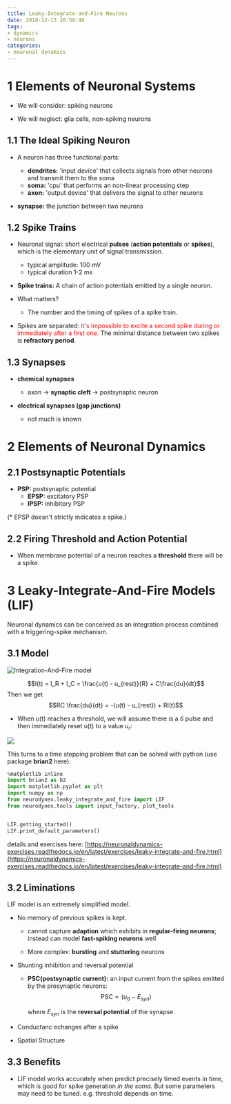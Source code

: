 ```yaml
---
title: Leaky-Integrate-and-Fire Neurons
date: 2018-12-13 20:58:48
tags: 
- dynamics
- neurons
categories: 
- neuronal dynamics
---
```


# 1 Elements of Neuronal Systems

- We will consider: spiking neurons

- We will neglect: glia cells, non-spiking neurons

## 1.1 The Ideal Spiking Neuron

- A neuron has three functional parts:
  - **dendrites:** 'input device' that collects signals from other neurons and transmit them to the soma
  - **soma:** 'cpu' that performs an non-linear processing step
  - **axon:** 'output device' that delivers the signal to other neurons

- **synapse:** the junction between two neurons 

## 1.2 Spike Trains

- Neuronal signal: short electrical **pulses** (**action potentials** or **spikes**), which is the elementary unit of signal transmission.
  -  typical amplitude: 100 mV
  -  typical duration 1-2 ms
  
- **Spike trains:** A chain of action potentials emitted by a single neuron. 
  
- What matters? 
  - The number and the timing of spikes of a spike train. 

- Spikes are separated: <font color=red>it's impossible to excite a second spike during or immediately after a first one. </font>The minimal distance between two spikes is **refractory period**. 

## 1.3 Synapses

- **chemical synapses**
  - axon $\rightarrow$ **synaptic cleft** $\rightarrow$ postsynaptic neuron

- **electrical synapses (gap junctions)**
  - not much is known


# 2 Elements of Neuronal Dynamics

## 2.1 Postsynaptic Potentials

- **PSP:** postsynaptic potential
  - **EPSP:** excitatory PSP
  - **IPSP:** inhibitory PSP
  
(* EPSP doesn't strictly indicates a spike.)

## 2.2 Firing Threshold and Action Potential

- When membrane potential of a neuron reaches a **threshold** there will be a spike. 



# 3 Leaky-Integrate-And-Fire Models (LIF)

Neuronal dynamics can be conceived as an integration process combined with a triggering-spike mechanism. 

## 3.1 Model

![Integration-And-Fire model](https://raw.githubusercontent.com/hengjiwang/blog_figures/master/intgrate_and_fire_model.png)

$$I(t) = I_R + I_C = \frac{u(t) - u_{rest}}{R} + C\frac{du}{dt}$$
Then we get
$$RC \frac{du}{dt} = -(u(t) - u_{rest}) + RI(t)$$

 - When u(t) reaches a threshold, we will assume there is a $\delta$ pulse and then immediately reset u(t) to a value $u_r$:

![](https://raw.githubusercontent.com/hengjiwang/blog_figures/master/LIF.png)

This turns to a time stepping problem that can be solved with python (use package **brian2** here):

```python
%matplotlib inline
import brian2 as b2
import matplotlib.pyplot as plt
import numpy as np
from neurodynex.leaky_integrate_and_fire import LIF
from neurodynex.tools import input_factory, plot_tools


LIF.getting_started()
LIF.print_default_parameters()
```

details and exercises here: [https://neuronaldynamics-exercises.readthedocs.io/en/latest/exercises/leaky-integrate-and-fire.html](https://neuronaldynamics-exercises.readthedocs.io/en/latest/exercises/leaky-integrate-and-fire.html)

## 3.2 Liminations 

LIF model is an extremely simplified model.

- No memory of previous spikes is kept.

  - cannot capture **adaption** which exhibits in **regular-firing neurons**; instead can model **fast-spiking neurons** well

  - More complex: **bursting** and **stuttering** neurons

- Shunting inhibition and reversal potential
  - **PSC(postsynaptic current):** an input current from the spikes emitted by the presynaptic neurons:
    $$\text{PSC} \propto (u_0 - E_{syn}) $$

    where $E_{syn}$ is the **reversal potential** of the synapse.
- Conductanc echanges after a spike
- Spatial Structure

## 3.3 Benefits

- LIF model works accurately when predict precisely timed events in time, which is good for spike generation _in the soma._ But some parameters may need to be tuned. e.g. threshold depends on time. 
